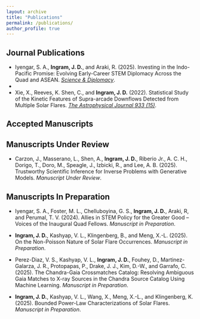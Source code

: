 ```yaml
---
layout: archive
title: "Publications"
permalink: /publications/
author_profile: true
---
```


Journal Publications
------
* Iyengar, S. A., **Ingram, J. D.**, and Araki, R. (2025). Investing in the Indo-Pacific Promise: Evolving Early-Career STEM Diplomacy Across the Quad and ASEAN. *[Science & Diplomacy](https://doi.org/10.1126/scidip.aea4232)*.
* 
* Xie, X., Reeves, K. Shen, C., and **Ingram, J. D.** (2022). Statistical Study of the Kinetic Features of Supra-arcade Downflows Detected from Multiple Solar Flares. *[The Astrophysical Journal 933 (15)](https://doi.org/10.3847/1538-4357/ac695d)*.

Accepted Manuscripts
------

Manuscripts Under Review
------

* Carzon, J., Masserano, L., Shen, A., **Ingram, J. D.**, Riberio Jr., A. C. H., Dorigo, T., Doro, M., Speagle, J., Izbicki, R., and Lee, A. B. (2025). Trustworthy Scientific Inference for Inverse Problems with Generative Models. *Manuscript Under Review*.
  
Manuscripts In Preparation
------

* Iyengar, S. A., Foster, M. L., Chelluboyina, G. S., **Ingram, J. D.**, Araki, R, and Perumal, T. V. (2024). Allies in STEM Policy for the Greater Good – Voices of the Inaugural Quad Fellows. *Manuscript in Preparation*.

* **Ingram, J. D.**, Kashyap, V. L., Klingenberg, B., and Meng, X.-L. (2025). On the Non-Poisson Nature of Solar Flare Occurrences. *Manuscript in Preparation*.

* Perez-Diaz, V. S., Kashyap, V. L., **Ingram, J. D.**, Fouhey, D., Martinez-Galarza, J. R., Protopapas, P., Drake, J. J., Kim, D.-W., and Garrafo, C. (2025). The Chandra-Gaia Crossmatches Catalog: Resolving Ambiguous Gaia Matches to X-ray Sources in the Chandra Source Catalog Using Machine Learning. *Manuscript in Preparation*.

* **Ingram, J. D.**, Kashyap, V. L., Wang, X., Meng, X.-L., and Klingenberg, K. (2025). Bounded Power-Law Characterizations of Solar Flares. *Manuscript in Preparation*.

